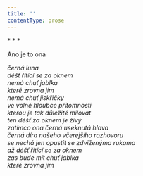 ```yaml
---
title: ''
contentType: prose
---
```


\* \* \*

Ano je to ona

_černá luna  
déšť řítící se za oknem  
nemá chuť jablka  
které zrovna jím  
nemá chuť jiskřičky  
ve volné hloubce přítomnosti  
kterou je tak důležité milovat  
ten déšť za oknem je živý  
zatímco ona černá useknutá hlava  
černá díra našeho včerejšího rozhovoru  
se nechá jen opustit se zdviženýma rukama  
až déšť řítící se za oknem  
zas bude mít chuť jablka  
které zrovna jím_
